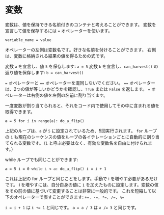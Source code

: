 # 変数
変数は、値を保持できる名前付きのコンテナと考えることができます。
変数を宣言して値を保存するには `=` オペレーターを使います。

`variable_name = value`

オペレーターの左側は変数名です。好きな名前を付けることができます。
右側は、変数に格納される結果の値を得るための式です。

変数 `a` を宣言し、値 `5` を保存します:
`a = 5`
変数 `b` を宣言し、`can_harvest()` の返り値を保存します:
`b = can_harvest()`

`=` オペレーターと `==` オペレーターを混同しないでください。
`==` オペレーターは、2つの値が等しいかどうかを確認し、`True` または `False` を返します。
`=` オペレーターは右側の値を左側の名前に割り当てます。

一度変数が割り当てられると、それをコード内で使用してその中に含まれる値を取得できます。

`a = 5
for i in range(a):
	do_a_flip()`

上記のループは、`a` が `5` に設定されているため、5回実行されます。
`for` ループの `i` も現在のシーケンスの値をループの各イテレーションごとに自動的に割り当てられる変数です。（`i` と呼ぶ必要はなく、有効な変数名を自由に付けられます。）

while ループでも同じことができます:

`a = 5
i = 0
while i < a:
	do_a_flip()
	i = i + 1`

これは上記の for ループと同じことをします。手動で i を増やす必要があるだけです。
i を増やすには、自分自身の値に `1` を加えたものに設定します。変数の値をその前の値に基づいて変更することは非常に一般的です。
これを短縮して以下のオペレーターで表すことができます: `+=, -=, *=, /=, %=`

`i = i + 1` は `i += 1` と同じです。
`a = a / 3` は `a /= 3` と同じです。